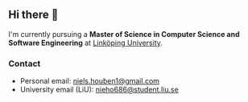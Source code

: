 ## Hi there 👋

I'm currently pursuing a **Master of Science in Computer Science and Software Engineering** at [Linköping University](https://studieinfo.liu.se/en/program/6CMJU).

### Contact
- Personal email: niels.houben1@gmail.com  
- University email (LiU): nieho686@student.liu.se
